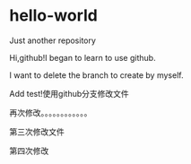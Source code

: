 # hello-world
Just another repository

Hi,github!I began to learn to use github. 

I want to delete the branch to create by myself.

Add test!使用github分支修改文件

再次修改。。。。。。。。。。。。

第三次修改文件

第四次修改
